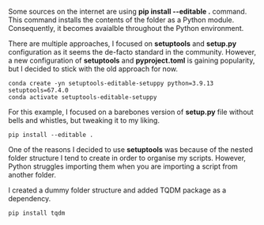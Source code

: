 Some sources on the internet are using __pip install --editable .__ command.
This command installs the contents of the folder as a Python module.
Consequently, it becomes avaialble throughout the Python environment.

There are multiple approaches, I focused on __setuptools__ and __setup.py__
configuration as it seems the de-facto standard in the community. However,
a new configuration of __setuptools__ and __pyproject.toml__ is gaining
popularity, but I decided to stick with the old approach for now.

    conda create -yn setuptools-editable-setuppy python=3.9.13 setuptools=67.4.0
    conda activate setuptools-editable-setuppy

For this example, I focused on a barebones version of __setup.py__ file
without bells and whistles, but tweaking it to my liking.

    pip install --editable .

One of the reasons I decided to use __setuptools__ was because of the nested
folder structure I tend to create in order to organise my scripts. However,
Python struggles importing them when you are importing a script from another
folder.

I created a dummy folder structure and added TQDM package as a dependency.

    pip install tqdm